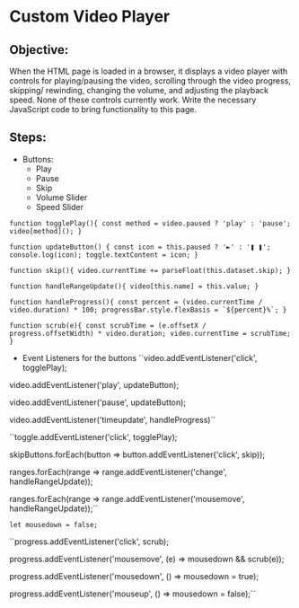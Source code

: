 # Custom Video Player

## Objective:
When the HTML page is loaded in a browser, it displays a video player with controls for playing/pausing the video, scrolling through the video progress, skipping/ rewinding, changing the volume, and adjusting the playback speed. None of these controls currently work. Write the necessary JavaScript code to bring functionality to this page.

## Steps:

- Buttons:
	* Play
	* Pause
	* Skip 
	* Volume Slider
	* Speed Slider

``function togglePlay(){
	const method = video.paused ? 'play' : 'pause';
	video[method]();
}``

``function updateButton() {
  const icon = this.paused ? '►' : '❚ ❚';
  console.log(icon);
  toggle.textContent = icon;
}``

``function skip(){
	video.currentTime += parseFloat(this.dataset.skip);
}``

``function handleRangeUpdate(){
	video[this.name] = this.value;
}``

``function handleProgress(){
	const percent = (video.currentTime / video.duration) * 100;
	progressBar.style.flexBasis = `${percent}%`;
}``

``function scrub(e){
	const scrubTime = (e.offsetX / progress.offsetWidth) * video.duration;
	video.currentTime = scrubTime;
}``

- Event Listeners for the buttons
	 ``video.addEventListener('click', togglePlay);

video.addEventListener('play', updateButton);

video.addEventListener('pause', updateButton);

video.addEventListener('timeupdate', handleProgress)``

``toggle.addEventListener('click', togglePlay);

skipButtons.forEach(button => button.addEventListener('click', skip));

ranges.forEach(range => range.addEventListener('change', handleRangeUpdate));

ranges.forEach(range => range.addEventListener('mousemove', handleRangeUpdate));``

``let mousedown = false;``

``progress.addEventListener('click', scrub);

progress.addEventListener('mousemove', (e) => mousedown && scrub(e));

progress.addEventListener('mousedown', () => mousedown = true);

progress.addEventListener('mouseup', () => mousedown = false);``
